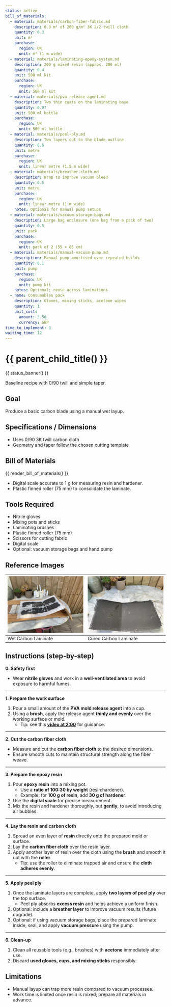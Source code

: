 ```yaml
---
status: active
bill_of_materials:
  - material: materials/carbon-fiber-fabric.md
    description: 0.3 m² of 200 g/m² 3K 2/2 twill cloth
    quantity: 0.3
    unit: m²
    purchase:
      region: UK
      unit: m² (1 m wide)
  - material: materials/laminating-epoxy-system.md
    description: 200 g mixed resin (approx. 200 ml)
    quantity: 0.4
    unit: 500 ml kit
    purchase:
      region: UK
      unit: 500 ml kit
  - material: materials/pva-release-agent.md
    description: Two thin coats on the laminating base
    quantity: 0.07
    unit: 500 ml bottle
    purchase:
      region: UK
      unit: 500 ml bottle
  - material: materials/peel-ply.md
    description: Two layers cut to the blade outline
    quantity: 0.6
    unit: metre
    purchase:
      region: UK
      unit: linear metre (1.5 m wide)
  - material: materials/breather-cloth.md
    description: Wrap to improve vacuum bleed
    quantity: 0.5
    unit: metre
    purchase:
      region: UK
      unit: linear metre (1 m wide)
    notes: Optional for manual pump setups
  - material: materials/vacuum-storage-bags.md
    description: Large bag enclosure (one bag from a pack of two)
    quantity: 0.5
    unit: pack
    purchase:
      region: UK
      unit: pack of 2 (55 × 85 cm)
  - material: materials/manual-vacuum-pump.md
    description: Manual pump amortised over repeated builds
    quantity: 0.1
    unit: pump
    purchase:
      region: UK
      unit: pump kit
    notes: Optional; reuse across laminations
  - name: Consumables pack
    description: Gloves, mixing sticks, acetone wipes
    quantity: 1
    unit_cost:
      amount: 3.50
      currency: GBP
time_to_implement: 3
waiting_time: 12
---
```

# {{ parent_child_title() }}
{{ status_banner() }}

Baseline recipe with 0/90 twill and simple taper.

## Goal
Produce a basic carbon blade using a manual wet layup.

## Specifications / Dimensions
- Uses 0/90 3K twill carbon cloth
- Geometry and taper follow the chosen cutting template

## Bill of Materials

{{ render_bill_of_materials() }}

- Digital scale accurate to 1 g for measuring resin and hardener.
- Plastic finned roller (75 mm) to consolidate the laminate.

## Tools Required
- Nitrile gloves
- Mixing pots and sticks
- Laminating brushes
- Plastic finned roller (75 mm)
- Scissors for cutting fabric
- Digital scale
- Optional: vacuum storage bags and hand pump

## Reference Images

| ![Wet Carbon Laminate](sf_laminate_wet.jpeg) | ![Cured Carbon Laminate  ](sf_laminate_cured.jpeg) |
|-------------------------------------------|--------------------------------------------------|
| Wet Carbon Laminate                       | Cured Carbon Laminate                       |


## Instructions (step-by-step)

**0. Safety first**

- Wear **nitrile gloves** and work in a **well-ventilated area** to avoid exposure to harmful fumes.

---

**1. Prepare the work surface**

1. Pour a small amount of the **PVA mold release agent** into a cup.
2. Using a **brush**, apply the release agent **thinly and evenly** over the working surface or mold.
   - Tip: see this **[video at 2:00](https://youtu.be/neh6zDt7vD8?si=0ocFH4VtYBHPhHzH)** for guidance.

---

**2. Cut the carbon fiber cloth**

- Measure and cut the **carbon fiber cloth** to the desired dimensions.
- Ensure smooth cuts to maintain structural strength along the fiber weave.

---

**3. Prepare the epoxy resin**

1. Pour **epoxy resin** into a mixing pot.
   - Use a **ratio of 100:30 by weight** (resin:hardener).
   - Example: for **100 g of resin**, add **30 g of hardener**.
2. Use the **digital scale** for precise measurement.
3. Mix the resin and hardener thoroughly, but **gently**, to avoid introducing air bubbles.

---

**4. Lay the resin and carbon cloth**

1. Spread an even layer of **resin** directly onto the prepared mold or surface.
2. Lay the **carbon fiber cloth** over the resin layer.
3. Apply another layer of resin over the cloth using the **brush** and smooth it out with the **roller**.
   - Tip: use the roller to eliminate trapped air and ensure the **cloth adheres evenly**.

---

**5. Apply peel ply**

1. Once the laminate layers are complete, apply **two layers of peel ply** over the top surface.
   - Peel ply absorbs **excess resin** and helps achieve a uniform finish.
2. Optional: include a **breather layer** to improve vacuum results (future upgrade).
3. Optional: if using vacuum storage bags, place the prepared laminate inside, seal, and apply **vacuum pressure** using the pump.

---

**6. Clean-up**

1. Clean all reusable tools (e.g., brushes) with **acetone** immediately after use.
2. Discard **used gloves, cups, and mixing sticks** responsibly.

## Limitations
- Manual layup can trap more resin compared to vacuum processes.
- Work time is limited once resin is mixed; prepare all materials in advance.
